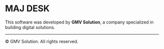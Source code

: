 # MAJ DESK

This software was developed by **GMV Solution**, a company specialized in building digital solutions.

---

© GMV Solution. All rights reserved.
